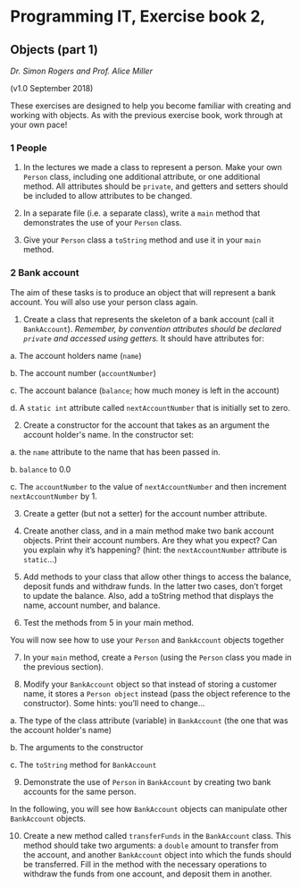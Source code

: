 # Programming IT, Exercise book 2,

## Objects (part 1)

_Dr. Simon Rogers and Prof. Alice Miller_

(v1.0 September 2018)

These exercises are designed to help you become familiar with creating and working with objects. As with the previous exercise book, work through at your own pace!


### 1 People

1. In the lectures we made a class to represent a person. Make your own `Person` class, including one additional attribute, or one additional method. All attributes should be `private`, and getters and setters should be included to allow attributes to be changed.

2. In a separate file (i.e. a separate class), write a `main` method that demonstrates the use of your `Person` class.

3. Give your `Person` class a `toString` method and use it in your `main` method.


### 2 Bank account

The aim of these tasks is to produce an object that will represent a bank account. You will also use your person class again.

1. Create a class that represents the skeleton of a bank account (call it `BankAccount`). _Remember, by convention attributes should be declared `private` and accessed using getters._ It should have attributes for:

  a. The account holders name (`name`)
  
  b. The account number (`accountNumber`)
  
  c. The account balance (`balance`; how much money is left in the account)
  
  d. A `static int` attribute called `nextAccountNumber` that is initially set to zero.
  
2. Create a constructor for the account that takes as an argument the account holder's name. In the constructor set:

  a. the `name` attribute to the name that has been passed in.
  
  b. `balance` to 0.0
  
  c. The `accountNumber` to the value of `nextAccountNumber` and then increment `nextAccountNumber` by 1.
  
3. Create a getter (but not a setter) for the account number attribute.

4. Create another class, and in a main method make two bank account objects. Print their account numbers. Are they what you expect? Can you explain why it’s happening? (hint: the `nextAccountNumber` attribute is `static`...)

5. Add methods to your class that allow other things to access the balance, deposit funds and withdraw funds. In the latter two cases, don’t forget to update the balance. Also, add a toString method that displays the name, account number, and balance.

6. Test the methods from 5 in your main method.


You will now see how to use your `Person` and `BankAccount` objects together

7. In your `main` method, create a `Person` (using the `Person` class you made in the previous section).

8. Modify your `BankAccount` object so that instead of storing a customer name, it stores a `Person object` instead (pass the object reference to the constructor). Some hints: you’ll need to change...

  a. The type of the class attribute (variable) in `BankAccount` (the one that was the account holder's name)
  
  b. The arguments to the constructor
  
  c. The `toString` method for `BankAccount`
  
9. Demonstrate the use of `Person` in `BankAccount` by creating two bank accounts for the same person.


In the following, you will see how `BankAccount` objects can manipulate other `BankAccount` objects.

10. Create a new method called `transferFunds` in the `BankAccount` class. This method should take two arguments: a `double` amount to transfer from the account, and another `BankAccount` object into which the funds should be transferred. Fill in the method with the necessary operations to withdraw the funds from one account, and deposit them in another.
